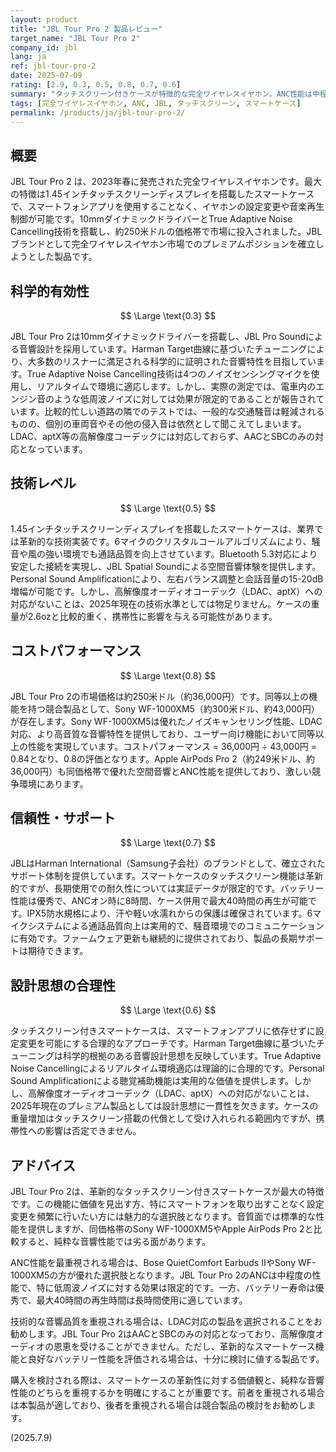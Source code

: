```yaml
---
layout: product
title: "JBL Tour Pro 2 製品レビュー"
target_name: "JBL Tour Pro 2"
company_id: jbl
lang: ja
ref: jbl-tour-pro-2
date: 2025-07-09
rating: [2.9, 0.3, 0.5, 0.8, 0.7, 0.6]
summary: "タッチスクリーン付きケースが特徴的な完全ワイヤレスイヤホン。ANC性能は中程度で、音質は標準的だが、革新的なケース機能により差別化を図っている。"
tags: [完全ワイヤレスイヤホン, ANC, JBL, タッチスクリーン, スマートケース]
permalink: /products/ja/jbl-tour-pro-2/
---
```


## 概要

JBL Tour Pro 2 は、2023年春に発売された完全ワイヤレスイヤホンです。最大の特徴は1.45インチタッチスクリーンディスプレイを搭載したスマートケースで、スマートフォンアプリを使用することなく、イヤホンの設定変更や音楽再生制御が可能です。10mmダイナミックドライバーとTrue Adaptive Noise Cancelling技術を搭載し、約250米ドルの価格帯で市場に投入されました。JBLブランドとして完全ワイヤレスイヤホン市場でのプレミアムポジションを確立しようとした製品です。

## 科学的有効性

$$ \Large \text{0.3} $$

JBL Tour Pro 2は10mmダイナミックドライバーを搭載し、JBL Pro Soundによる音響設計を採用しています。Harman Target曲線に基づいたチューニングにより、大多数のリスナーに満足される科学的に証明された音響特性を目指しています。True Adaptive Noise Cancelling技術は4つのノイズセンシングマイクを使用し、リアルタイムで環境に適応します。しかし、実際の測定では、電車内のエンジン音のような低周波ノイズに対しては効果が限定的であることが報告されています。比較的忙しい道路の隣でのテストでは、一般的な交通騒音は軽減されるものの、個別の車両音やその他の侵入音は依然として聞こえてしまいます。LDAC、aptX等の高解像度コーデックには対応しておらず、AACとSBCのみの対応となっています。

## 技術レベル

$$ \Large \text{0.5} $$

1.45インチタッチスクリーンディスプレイを搭載したスマートケースは、業界では革新的な技術実装です。6マイクのクリスタルコールアルゴリズムにより、騒音や風の強い環境でも通話品質を向上させています。Bluetooth 5.3対応により安定した接続を実現し、JBL Spatial Soundによる空間音響体験を提供します。Personal Sound Amplificationにより、左右バランス調整と会話音量の15-20dB増幅が可能です。しかし、高解像度オーディオコーデック（LDAC、aptX）への対応がないことは、2025年現在の技術水準としては物足りません。ケースの重量が2.6ozと比較的重く、携帯性に影響を与える可能性があります。

## コストパフォーマンス

$$ \Large \text{0.8} $$

JBL Tour Pro 2の市場価格は約250米ドル（約36,000円）です。同等以上の機能を持つ競合製品として、Sony WF-1000XM5（約300米ドル、約43,000円）が存在します。Sony WF-1000XM5は優れたノイズキャンセリング性能、LDAC対応、より高音質な音響特性を提供しており、ユーザー向け機能において同等以上の性能を実現しています。コストパフォーマンス = 36,000円 ÷ 43,000円 = 0.84となり、0.8の評価となります。Apple AirPods Pro 2（約249米ドル、約36,000円）も同価格帯で優れた空間音響とANC性能を提供しており、激しい競争環境にあります。

## 信頼性・サポート

$$ \Large \text{0.7} $$

JBLはHarman International（Samsung子会社）のブランドとして、確立されたサポート体制を提供しています。スマートケースのタッチスクリーン機能は革新的ですが、長期使用での耐久性については実証データが限定的です。バッテリー性能は優秀で、ANCオン時に8時間、ケース併用で最大40時間の再生が可能です。IPX5防水規格により、汗や軽い水濡れからの保護は確保されています。6マイクシステムによる通話品質向上は実用的で、騒音環境でのコミュニケーションに有効です。ファームウェア更新も継続的に提供されており、製品の長期サポートは期待できます。

## 設計思想の合理性

$$ \Large \text{0.6} $$

タッチスクリーン付きスマートケースは、スマートフォンアプリに依存せずに設定変更を可能にする合理的なアプローチです。Harman Target曲線に基づいたチューニングは科学的根拠のある音響設計思想を反映しています。True Adaptive Noise Cancellingによるリアルタイム環境適応は理論的に合理的です。Personal Sound Amplificationによる聴覚補助機能は実用的な価値を提供します。しかし、高解像度オーディオコーデック（LDAC、aptX）への対応がないことは、2025年現在のプレミアム製品としては設計思想に一貫性を欠きます。ケースの重量増加はタッチスクリーン搭載の代償として受け入れられる範囲内ですが、携帯性への影響は否定できません。

## アドバイス

JBL Tour Pro 2は、革新的なタッチスクリーン付きスマートケースが最大の特徴です。この機能に価値を見出す方、特にスマートフォンを取り出すことなく設定変更を頻繁に行いたい方には魅力的な選択肢となります。音質面では標準的な性能を提供しますが、同価格帯のSony WF-1000XM5やApple AirPods Pro 2と比較すると、純粋な音響性能では劣る面があります。

ANC性能を最重視される場合は、Bose QuietComfort Earbuds IIやSony WF-1000XM5の方が優れた選択肢となります。JBL Tour Pro 2のANCは中程度の性能で、特に低周波ノイズに対する効果は限定的です。一方、バッテリー寿命は優秀で、最大40時間の再生時間は長時間使用に適しています。

技術的な音響品質を重視される場合は、LDAC対応の製品を選択されることをお勧めします。JBL Tour Pro 2はAACとSBCのみの対応となっており、高解像度オーディオの恩恵を受けることができません。ただし、革新的なスマートケース機能と良好なバッテリー性能を評価される場合は、十分に検討に値する製品です。

購入を検討される際は、スマートケースの革新性に対する価値観と、純粋な音響性能のどちらを重視するかを明確にすることが重要です。前者を重視される場合は本製品が適しており、後者を重視される場合は競合製品の検討をお勧めします。

(2025.7.9)